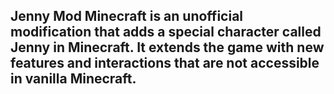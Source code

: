 ## Jenny Mod Minecraft is an unofficial modification that adds a special character called Jenny in Minecraft. It extends the game with new features and interactions that are not accessible in vanilla Minecraft.
